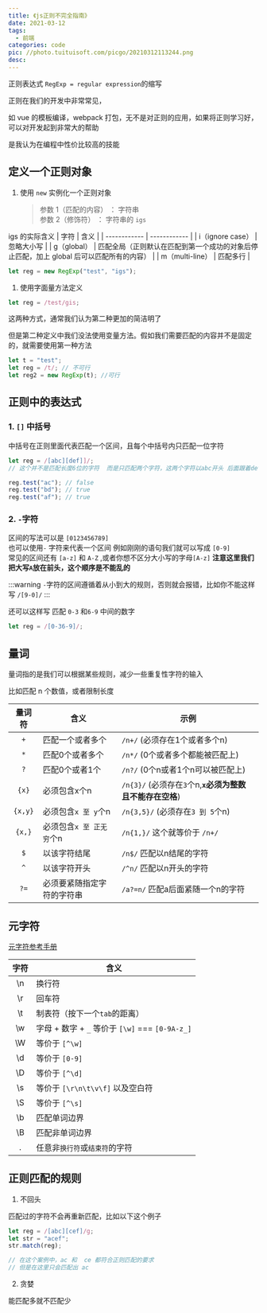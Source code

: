 ```yaml
---
title: 《js正则不完全指南》
date: 2021-03-12
tags:
  - 前端
categories: code
pic: //photo.tuituisoft.com/picgo/20210312113244.png
desc:
---
```


正则表达式 `RegExp = regular expression`的缩写

正则在我们的开发中非常常见，

如 vue 的模板编译，webpack 打包，无不是对正则的应用，如果将正则学习好，可以对开发起到非常大的帮助

是我认为在编程中性价比较高的技能

## 定义一个正则对象

1. 使用 `new` 实例化一个正则对象
   > 参数 1（匹配的内容） ： 字符串 <br>
   > 参数 2（修饰符） ： 字符串的 `igs`

igs 的实际含义
| 字符 | 含义 |
| ------------ | ------------ |
| i（ignore case） | 忽略大小写 |
| g（global） | 匹配全局（正则默认在匹配到第一个成功的对象后停止匹配，加上 global 后可以匹配所有的内容） |
| m（multi-line） | 匹配多行 |

```js
let reg = new RegExp("test", "igs");
```

1. 使用字面量方法定义

```js
let reg = /test/gis;
```

这两种方式，通常我们认为第二种更加的简洁明了

但是第二种定义中我们没法使用变量方法。假如我们需要匹配的内容并不是固定的，就需要使用第一种方法

```js
let t = "test";
let reg = /t/; // 不可行
let reg2 = new RegExp(t); //可行
```

## 正则中的表达式

### 1. `[]` 中括号

中括号在正则里面代表匹配一个区间，且每个中括号内只匹配一位字符

```js
let reg = /[abc][def]]/;
// 这个并不是匹配长度6位的字符  而是只匹配两个字符，这两个字符以abc开头 后面跟着def

reg.test("ac"); // false
reg.test("bd"); // true
reg.test("af"); // true
```

### 2. `-`字符

区间的写法可以是 `[0123456789]` <br>
也可以使用`-` 字符来代表一个区间 例如刚刚的语句我们就可以写成 `[0-9]` <br>
常见的区间还有 `[a-z]` 和 `A-Z` ,或者你想不区分大小写的字母`[A-z]` **注意这里我们把大写`A`放在前头，这个顺序是不能乱的**

:::warning
`-`字符的区间遵循着从小到大的规则，否则就会报错，比如你不能这样写 `/[9-0]/`
:::

还可以这样写 匹配 `0-3` 和`6-9` 中间的数字

```js
let reg = /[0-36-9]/;
```

## 量词

量词指的是我们可以根据某些规则，减少一些重复性字符的输入

比如匹配 n 个数值，或者限制长度

| 量词符 | 含义 | 示例 |
| :----: | ---- | ---- |
|   `+`    | 匹配一个或者多个   | `/n+/` (必须存在1个或者多个n)|
|   `*`    | 匹配0个或者多个   | `/n*/` (0个或者多个都能被匹配上)|
|   `?`    | 匹配0个或者1个   | `/n?/` (0个n或者1个n可以被匹配上)|
|   `{x}`    | 必须包含x个n   | `/n{3}/` (必须存在`3`个n,**`x`必须为整数 且不能存在空格**)|
|   `{x,y}`    | 必须包含`x 至 y`个n   | `/n{3,5}/` (必须存在`3 到 5`个n)|
|   `{x,}`    | 必须包含`x 至 正无穷`个n   | `/n{1,}/` 这个就等价于 `/n+/` |
|   `$`    |  以该字符结尾   | `/n$/` 匹配以n结尾的字符 |
|   `^`    |  以该字符开头   | `/^n/` 匹配以n开头的字符 |
|   `?=`    |  必须要紧随指定字符的字符串   | `/a?=n/` 匹配a后面紧随一个n的字符 |






<!-- ### `^` 字符

`^` 如果在方括号内意味取反

```js
let reg = /[^a]/  // 不能包含a
```
如果不是在方括号内，意味表示以什么开头，

```js
let reg = /^a/  // 匹配以a靠头的字符
```

### `+` 字符
 `+` 号代表一个或者多个
```js
let str = /\w+/ //代表必须要有一个数字，或者多个数字
```
### `*`字符
`*` 号代表0个或多个

### `$`字符
 -->

## 元字符

[元字符参考手册](https://www.w3school.com.cn/jsref/jsref_obj_regexp.asp)

| 字符 | 含义                                            |
| :--: | ----------------------------------------------- |
|  \n  | 换行符                                          |
|  \r  | 回车符                                          |
|  \t  | 制表符（按下一个`tab`的距离）                   |
|  \w  | 字母 + 数字 + `_` 等价于 `[\w]` === `[0-9A-z_]` |
|  \W  | 等价于 `[^\w]`                                  |
|  \d  | 等价于 `[0-9]`                                  |
|  \D  | 等价于 `[^\d]`                                  |
|  \s  | 等价于 `[\r\n\t\v\f]` 以及空白符                |
|  \S  | 等价于 `[^\s]`                                  |
|  \b  | 匹配单词边界                                    |
|  \B  | 匹配非单词边界                                  |
|  .   | 任意非`换行符`或`结束符`的字符                  |

## 正则匹配的规则

1. 不回头

匹配过的字符不会再重新匹配，比如以下这个例子

```js
let reg = /[abc][cef]/g;
let str = "acef";
str.match(reg);

// 在这个案例中，ac 和  ce 都符合正则匹配的要求
// 但是在这里只会匹配出 ac
```

2. 贪婪

能匹配多就不匹配少
